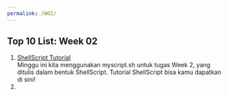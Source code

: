 ```yaml
---
permalink: /W02/
---
```


## Top 10 List: Week 02

1. [ShellScript Tutorial](https://www.shellscript.sh/)<br>Minggu ini kita menggunakan myscript.sh untuk tugas Week 2, yang ditulis dalam bentuk ShellScript. Tutorial ShellScript bisa kamu dapatkan di sini!
2. 
